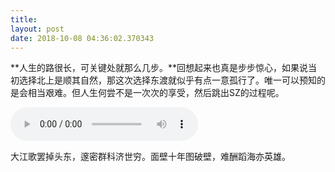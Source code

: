 ```yaml
---
title: 
layout: post
date: 2018-10-08 04:36:02.370343
---
```


**人生的路很长，可关键处就那么几步。**回想起来也真是步步惊心，如果说当初选择北上是顺其自然，那这次选择东渡就似乎有点一意孤行了。唯一可以预知的是会相当艰难。但人生何尝不是一次次的享受，然后跳出SZ的过程呢。

<audio controls>
	<source src="{{site.cdnurl}}/assets/yinshui/audio/posts/seattle-or-not.m4a" type="audio/mpeg">
		"Your browser does not support the audio element."
</audio>

大江歌罢掉头东，邃密群科济世穷。面壁十年图破壁，难酬蹈海亦英雄。